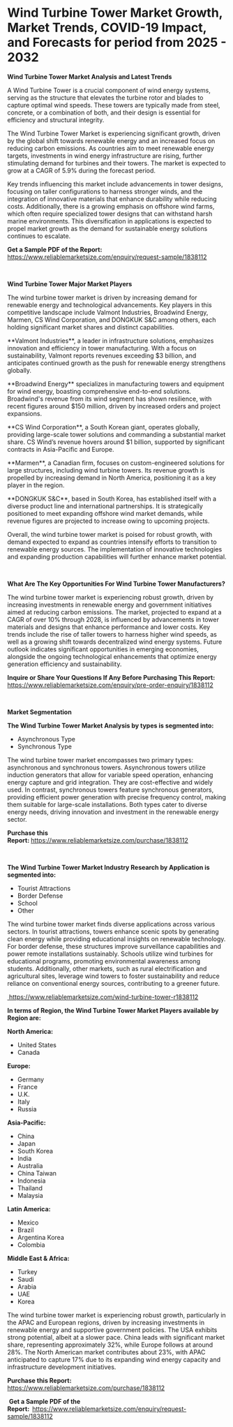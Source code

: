 <p><h1>Wind Turbine Tower Market Growth, Market Trends, COVID-19 Impact, and Forecasts for period from 2025 - 2032</h1></p><p><strong>Wind Turbine Tower Market Analysis and Latest Trends</strong></p>
<p><p>A Wind Turbine Tower is a crucial component of wind energy systems, serving as the structure that elevates the turbine rotor and blades to capture optimal wind speeds. These towers are typically made from steel, concrete, or a combination of both, and their design is essential for efficiency and structural integrity.</p><p>The Wind Turbine Tower Market is experiencing significant growth, driven by the global shift towards renewable energy and an increased focus on reducing carbon emissions. As countries aim to meet renewable energy targets, investments in wind energy infrastructure are rising, further stimulating demand for turbines and their towers. The market is expected to grow at a CAGR of 5.9% during the forecast period.</p><p>Key trends influencing this market include advancements in tower designs, focusing on taller configurations to harness stronger winds, and the integration of innovative materials that enhance durability while reducing costs. Additionally, there is a growing emphasis on offshore wind farms, which often require specialized tower designs that can withstand harsh marine environments. This diversification in applications is expected to propel market growth as the demand for sustainable energy solutions continues to escalate.</p></p>
<p><strong>Get a Sample PDF of the Report:&nbsp;</strong> <a href="https://www.reliablemarketsize.com/enquiry/request-sample/1838112?utm_campaign=2413&utm_medium=2&utm_source=Github&utm_content=ia&utm_term=16042025&utm_id=wind-turbine-tower">https://www.reliablemarketsize.com/enquiry/request-sample/1838112</a></p>
<p>&nbsp;</p>
<p><strong>Wind Turbine Tower Major Market Players</strong></p>
<p><p>The wind turbine tower market is driven by increasing demand for renewable energy and technological advancements. Key players in this competitive landscape include Valmont Industries, Broadwind Energy, Marmen, CS Wind Corporation, and DONGKUK S&C among others, each holding significant market shares and distinct capabilities.</p><p>**Valmont Industries**, a leader in infrastructure solutions, emphasizes innovation and efficiency in tower manufacturing. With a focus on sustainability, Valmont reports revenues exceeding $3 billion, and anticipates continued growth as the push for renewable energy strengthens globally.</p><p>**Broadwind Energy** specializes in manufacturing towers and equipment for wind energy, boasting comprehensive end-to-end solutions. Broadwind's revenue from its wind segment has shown resilience, with recent figures around $150 million, driven by increased orders and project expansions.</p><p>**CS Wind Corporation**, a South Korean giant, operates globally, providing large-scale tower solutions and commanding a substantial market share. CS Wind’s revenue hovers around $1 billion, supported by significant contracts in Asia-Pacific and Europe.</p><p>**Marmen**, a Canadian firm, focuses on custom-engineered solutions for large structures, including wind turbine towers. Its revenue growth is propelled by increasing demand in North America, positioning it as a key player in the region.</p><p>**DONGKUK S&C**, based in South Korea, has established itself with a diverse product line and international partnerships. It is strategically positioned to meet expanding offshore wind market demands, while revenue figures are projected to increase owing to upcoming projects.</p><p>Overall, the wind turbine tower market is poised for robust growth, with demand expected to expand as countries intensify efforts to transition to renewable energy sources. The implementation of innovative technologies and expanding production capabilities will further enhance market potential.</p></p>
<p>&nbsp;</p>
<p><strong>What Are The Key Opportunities For Wind Turbine Tower Manufacturers?</strong></p>
<p><p>The wind turbine tower market is experiencing robust growth, driven by increasing investments in renewable energy and government initiatives aimed at reducing carbon emissions. The market, projected to expand at a CAGR of over 10% through 2028, is influenced by advancements in tower materials and designs that enhance performance and lower costs. Key trends include the rise of taller towers to harness higher wind speeds, as well as a growing shift towards decentralized wind energy systems. Future outlook indicates significant opportunities in emerging economies, alongside the ongoing technological enhancements that optimize energy generation efficiency and sustainability.</p></p>
<p><strong>Inquire or Share Your Questions If Any Before Purchasing This Report:</strong> <a href="https://www.reliablemarketsize.com/enquiry/pre-order-enquiry/1838112?utm_campaign=2413&utm_medium=2&utm_source=Github&utm_content=ia&utm_term=16042025&utm_id=wind-turbine-tower">https://www.reliablemarketsize.com/enquiry/pre-order-enquiry/1838112</a></p>
<p>&nbsp;</p>
<p><strong>Market Segmentation</strong></p>
<p><strong>The Wind Turbine Tower Market Analysis by types is segmented into:</strong></p>
<p><ul><li>Asynchronous Type</li><li>Synchronous Type</li></ul></p>
<p><p>The wind turbine tower market encompasses two primary types: asynchronous and synchronous towers. Asynchronous towers utilize induction generators that allow for variable speed operation, enhancing energy capture and grid integration. They are cost-effective and widely used. In contrast, synchronous towers feature synchronous generators, providing efficient power generation with precise frequency control, making them suitable for large-scale installations. Both types cater to diverse energy needs, driving innovation and investment in the renewable energy sector.</p></p>
<p><strong>Purchase this Report:&nbsp;</strong><a href="https://www.reliablemarketsize.com/purchase/1838112?utm_campaign=2413&utm_medium=2&utm_source=Github&utm_content=ia&utm_term=16042025&utm_id=wind-turbine-tower">https://www.reliablemarketsize.com/purchase/1838112</a></p>
<p>&nbsp;</p>
<p><strong>The Wind Turbine Tower Market Industry Research by Application is segmented into:</strong></p>
<p><ul><li>Tourist Attractions</li><li>Border Defense</li><li>School</li><li>Other</li></ul></p>
<p><p>The wind turbine tower market finds diverse applications across various sectors. In tourist attractions, towers enhance scenic spots by generating clean energy while providing educational insights on renewable technology. For border defense, these structures improve surveillance capabilities and power remote installations sustainably. Schools utilize wind turbines for educational programs, promoting environmental awareness among students. Additionally, other markets, such as rural electrification and agricultural sites, leverage wind towers to foster sustainability and reduce reliance on conventional energy sources, contributing to a greener future.</p></p>
<p><a href="https://www.reliablemarketsize.com/wind-turbine-tower-r1838112?utm_campaign=2413&utm_medium=2&utm_source=Github&utm_content=ia&utm_term=16042025&utm_id=wind-turbine-tower">&nbsp;https://www.reliablemarketsize.com/wind-turbine-tower-r1838112</a></p>
<p><strong>In terms of Region, the Wind Turbine Tower Market Players available by Region are:</strong></p>
<p>
    <p> <strong> North America: </strong>
        <ul>
            <li>United States</li>
            <li>Canada</li>
        </ul>
        </p> 
    <p> <strong> Europe: </strong>
        <ul>
            <li>Germany</li>
            <li>France</li>
            <li>U.K.</li>
            <li>Italy</li>
            <li>Russia</li>
        </ul>
        </p> 
    <p> <strong> Asia-Pacific: </strong>
        <ul>
            <li>China</li>
            <li>Japan</li>
            <li>South Korea</li>
            <li>India</li>
            <li>Australia</li>
            <li>China Taiwan</li>
            <li>Indonesia</li>
            <li>Thailand</li>
            <li>Malaysia</li>
        </ul>
        </p> 
    <p> <strong> Latin America: </strong>
        <ul>
            <li>Mexico</li>
            <li>Brazil</li>
            <li>Argentina Korea</li>
            <li>Colombia</li>
        </ul>
        </p> 
    <p> <strong> Middle East & Africa: </strong>
        <ul>
            <li>Turkey</li>
            <li>Saudi</li>
            <li>Arabia</li>
            <li>UAE</li>
            <li>Korea</li>
        </ul>
    </p>
    </p>
<p><p>The wind turbine tower market is experiencing robust growth, particularly in the APAC and European regions, driven by increasing investments in renewable energy and supportive government policies. The USA exhibits strong potential, albeit at a slower pace. China leads with significant market share, representing approximately 32%, while Europe follows at around 28%. The North American market contributes about 23%, with APAC anticipated to capture 17% due to its expanding wind energy capacity and infrastructure development initiatives.</p></p>
<p><strong>Purchase this Report: </strong><a href="https://www.reliablemarketsize.com/purchase/1838112?utm_campaign=2413&utm_medium=2&utm_source=Github&utm_content=ia&utm_term=16042025&utm_id=wind-turbine-tower">https://www.reliablemarketsize.com/purchase/1838112</a></p>
<p>&nbsp;<strong>Get a Sample PDF of the Report:&nbsp;&nbsp;</strong><a href="https://www.reliablemarketsize.com/enquiry/request-sample/1838112?utm_campaign=2413&utm_medium=2&utm_source=Github&utm_content=ia&utm_term=16042025&utm_id=wind-turbine-tower">https://www.reliablemarketsize.com/enquiry/request-sample/1838112</a></p>
<p><strong></strong></p>
<p><p></p><p></p><p></p></p>